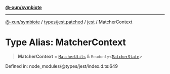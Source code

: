 [**@-xun/symbiote**](../../../../../README.md)

***

[@-xun/symbiote](../../../../../README.md) / [types/jest.patched](../../../README.md) / [jest](../README.md) / MatcherContext

# Type Alias: MatcherContext

> **MatcherContext** = [`MatcherUtils`](MatcherUtils.md) & `Readonly`\<[`MatcherState`](MatcherState.md)\>

Defined in: node\_modules/@types/jest/index.d.ts:649
